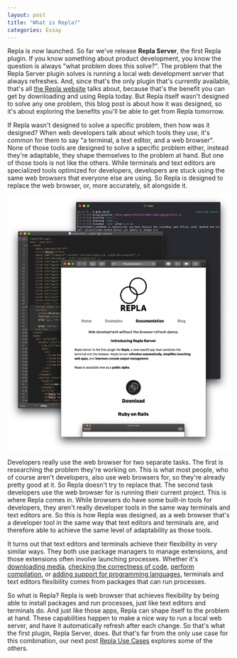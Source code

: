 ```yaml
---
layout: post
title: "What is Repla?"
categories: Essay
---
```


Repla is now launched. So far we've release **Repla Server**, the first Repla plugin. If you know something about product development, you know the question is always "what problem does this solve?". The problem that the Repla Server plugin solves is running a local web development server that always refreshes. And, since that's the only plugin that's currently available, that's all [the Repla website](https://repla.app/) talks about, because that's the benefit you can get by downloading and using Repla today. But Repla itself wasn't designed to solve any one problem, this blog post is about how it was designed, so it's about exploring the benefits you'll be able to get from Repla tomorrow.

If Repla wasn't designed to solve a specific problem, then how was it designed? When web developers talk about which tools they use, it's common for them to say "a terminal, a text editor, and a web browser". None of those tools are designed to solve a specific problem either, instead they're adaptable, they shape themselves to the problem at hand. But one of those tools is not like the others. While terminals and text editors are specialized tools optimized for developers, developers are stuck using the same web browsers that everyone else are using. So Repla is designed to replace the web browser, or, more accurately, sit alongside it.

![Trifecta](/assets/2020-01-13-trifecta.png)

Developers really use the web browser for two separate tasks. The first is researching the problem they're working on. This is what most people, who of course aren't developers, also use web browsers for, so they're already pretty good at it. So Repla doesn't try to replace that. The second task developers use the web browser for is running their current project. This is where Repla comes in. While browsers do have some built-in tools for developers, they aren't really developer tools in the same way terminals and text editors are. So this is how Repla was designed, as a web browser that's a developer tool in the same way that text editors and terminals are, and therefore able to achieve the same level of adaptability as those tools.

It turns out that text editors and terminals achieve their flexibility in very similar ways. They both use package managers to manage extensions, and those extensions often involve launching processes. Whether it's [downloading media](https://github.com/ytdl-org/youtube-dl/), [checking the correctness of code](https://atom.io/packages/linter), [perform compilation](https://lldb.llvm.org/), or [adding support for programming languages](https://marketplace.visualstudio.com/items?itemName=kiadstudios.vscode-swift), terminals and text editors flexibility comes from packages that can run processes.

So what is Repla? Repla is web browser that achieves flexibility by being able to install packages and run processes, just like text editors and terminals do. And just like those apps, Repla can shape itself to the problem at hand. These capabilities happen to make a nice way to run a local web server, and have it automatically refresh after each change. So that's what the first plugin, Repla Server, does. But that's far from the only use case for this combination, our next post [Repla Use Cases]() explores some of the others.

